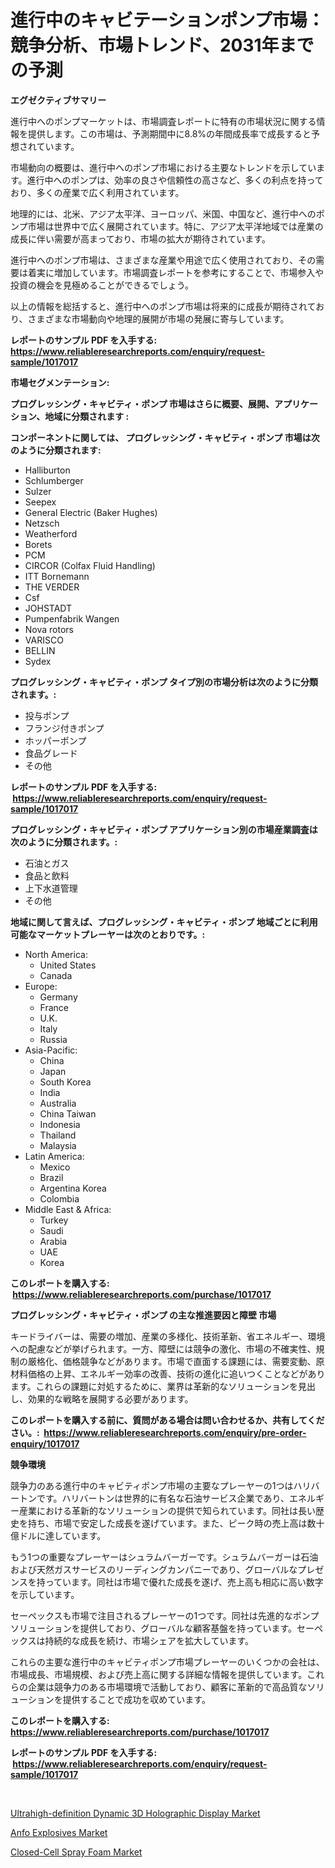 <p><h1>進行中のキャビテーションポンプ市場：競争分析、市場トレンド、2031年までの予測</h1></p><p><strong>エグゼクティブサマリー</strong></p>
<p><p>進行中へのポンプマーケットは、市場調査レポートに特有の市場状況に関する情報を提供します。この市場は、予測期間中に8.8%の年間成長率で成長すると予想されています。</p><p>市場動向の概要は、進行中へのポンプ市場における主要なトレンドを示しています。進行中へのポンプは、効率の良さや信頼性の高さなど、多くの利点を持っており、多くの産業で広く利用されています。</p><p>地理的には、北米、アジア太平洋、ヨーロッパ、米国、中国など、進行中へのポンプ市場は世界中で広く展開されています。特に、アジア太平洋地域では産業の成長に伴い需要が高まっており、市場の拡大が期待されています。</p><p>進行中へのポンプ市場は、さまざまな産業や用途で広く使用されており、その需要は着実に増加しています。市場調査レポートを参考にすることで、市場参入や投資の機会を見極めることができるでしょう。</p><p>以上の情報を総括すると、進行中へのポンプ市場は将来的に成長が期待されており、さまざまな市場動向や地理的展開が市場の発展に寄与しています。</p></p>
<p><strong>レポートのサンプル PDF を入手する: <a href="https://www.reliableresearchreports.com/enquiry/request-sample/1017017">https://www.reliableresearchreports.com/enquiry/request-sample/1017017</a></strong></p>
<p><strong>市場セグメンテーション:</strong></p>
<p><strong> プログレッシング・キャビティ・ポンプ 市場はさらに概要、展開、アプリケーション、地域に分類されます :</strong></p>
<p><strong>コンポーネントに関しては、 プログレッシング・キャビティ・ポンプ 市場は次のように分類されます: &nbsp;</strong></p>
<p><ul><li>Halliburton</li><li>Schlumberger</li><li>Sulzer</li><li>Seepex</li><li>General Electric (Baker Hughes)</li><li>Netzsch</li><li>Weatherford</li><li>Borets</li><li>PCM</li><li>CIRCOR (Colfax Fluid Handling)</li><li>ITT Bornemann</li><li>THE VERDER</li><li>Csf</li><li>JOHSTADT</li><li>Pumpenfabrik Wangen</li><li>Nova rotors</li><li>VARISCO</li><li>BELLIN</li><li>Sydex</li></ul></p>
<p><strong> プログレッシング・キャビティ・ポンプ タイプ別の市場分析は次のように分類されます。:</strong></p>
<p><ul><li>投与ポンプ</li><li>フランジ付きポンプ</li><li>ホッパーポンプ</li><li>食品グレード</li><li>その他</li></ul></p>
<p><strong>レポートのサンプル PDF を入手する: &nbsp;<a href="https://www.reliableresearchreports.com/enquiry/request-sample/1017017">https://www.reliableresearchreports.com/enquiry/request-sample/1017017</a></strong></p>
<p><strong> プログレッシング・キャビティ・ポンプ アプリケーション別の市場産業調査は次のように分類されます。:</strong></p>
<p><ul><li>石油とガス</li><li>食品と飲料</li><li>上下水道管理</li><li>その他</li></ul></p>
<p><strong>地域に関して言えば、プログレッシング・キャビティ・ポンプ 地域ごとに利用可能なマーケットプレーヤーは次のとおりです。:</strong></p>
<p><ul>
    <li>
        North America:
        <ul>
            <li>United States</li>
            <li>Canada</li>
        </ul>
    </li>
    <li>
        Europe:
        <ul>
            <li>Germany</li>
            <li>France</li>
            <li>U.K.</li>
            <li>Italy</li>
            <li>Russia</li>
        </ul>
    </li>
    <li>
        Asia-Pacific:
        <ul>
            <li>China</li>
            <li>Japan</li>
            <li>South Korea</li>
            <li>India</li>
            <li>Australia</li>
            <li>China Taiwan</li>
            <li>Indonesia</li>
            <li>Thailand</li>
            <li>Malaysia</li>
        </ul>
    </li>
    <li>
        Latin America:
        <ul>
            <li>Mexico</li>
            <li>Brazil</li>
            <li>Argentina Korea</li>
            <li>Colombia</li>
        </ul>
    </li>
    <li>
        Middle East & Africa:
        <ul>
            <li>Turkey</li>
            <li>Saudi</li>
            <li>Arabia</li>
            <li>UAE</li>
            <li>Korea</li>
        </ul>
    </li>
    </ul></p>
<p><strong>このレポートを購入する: &nbsp;<a href="https://www.reliableresearchreports.com/purchase/1017017">https://www.reliableresearchreports.com/purchase/1017017</a></strong></p>
<p><strong>プログレッシング・キャビティ・ポンプ の主な推進要因と障壁 市場</strong></p>
<p><p>キードライバーは、需要の増加、産業の多様化、技術革新、省エネルギー、環境への配慮などが挙げられます。一方、障壁には競争の激化、市場の不確実性、規制の厳格化、価格競争などがあります。市場で直面する課題には、需要変動、原材料価格の上昇、エネルギー効率の改善、技術の進化に追いつくことなどがあります。これらの課題に対処するために、業界は革新的なソリューションを見出し、効果的な戦略を展開する必要があります。</p></p>
<p><strong>このレポートを購入する前に、質問がある場合は問い合わせるか、共有してください。:&nbsp; <a href="https://www.reliableresearchreports.com/enquiry/pre-order-enquiry/1017017">https://www.reliableresearchreports.com/enquiry/pre-order-enquiry/1017017</a></strong></p>
<p><strong>競争環境</strong></p>
<p><p>競争力のある進行中のキャビティポンプ市場の主要なプレーヤーの1つはハリバートンです。ハリバートンは世界的に有名な石油サービス企業であり、エネルギー産業における革新的なソリューションの提供で知られています。同社は長い歴史を持ち、市場で安定した成長を遂げています。また、ピーク時の売上高は数十億ドルに達しています。</p><p>もう1つの重要なプレーヤーはシュラムバーガーです。シュラムバーガーは石油および天然ガスサービスのリーディングカンパニーであり、グローバルなプレゼンスを持っています。同社は市場で優れた成長を遂げ、売上高も相応に高い数字を示しています。</p><p>セーペックスも市場で注目されるプレーヤーの1つです。同社は先進的なポンプソリューションを提供しており、グローバルな顧客基盤を持っています。セーペックスは持続的な成長を続け、市場シェアを拡大しています。</p><p>これらの主要な進行中のキャビティポンプ市場プレーヤーのいくつかの会社は、市場成長、市場規模、および売上高に関する詳細な情報を提供しています。これらの企業は競争力のある市場環境で活動しており、顧客に革新的で高品質なソリューションを提供することで成功を収めています。</p></p>
<p><strong>このレポートを購入する: &nbsp; <a href="https://www.reliableresearchreports.com/purchase/1017017">https://www.reliableresearchreports.com/purchase/1017017</a></strong></p>
<p><strong>レポートのサンプル PDF を入手する: &nbsp;<a href="https://www.reliableresearchreports.com/enquiry/request-sample/1017017">https://www.reliableresearchreports.com/enquiry/request-sample/1017017</a></strong><strong></strong></p>
<p>&nbsp;</p>
<p><p><a href="https://view.publitas.com/reportprime-1/global-ultrahigh-definition-dynamic-3d-holographic-display-market-size-and-market-trends-insights-and-projections-from-2023-to-2030/">Ultrahigh-definition Dynamic 3D Holographic Display Market</a></p><p><a href="https://github.com/Sarissaschmalingtr6fz2739/Market-Research-Report-List-1/blob/main/anfo-explosives-market.md">Anfo Explosives Market</a></p><p><a href="https://view.publitas.com/reportprime-1/closed-cell-spray-foam-market-with-the-goal-of-estimating-the-market-size-and-future-growth-potential-of-various-market-segments-based-on-component-applications-end-user-and-region/">Closed-Cell Spray Foam Market</a></p></p>